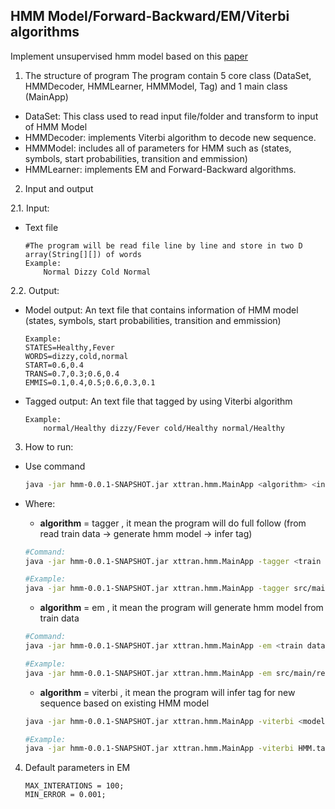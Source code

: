 ## HMM Model/Forward-Backward/EM/Viterbi algorithms 

Implement unsupervised hmm model based on this [paper](lecture_15_16.pdf)

 1. The structure of program
The program contain 5 core class (DataSet, HMMDecoder, HMMLearner, HMMModel, Tag) and 1 main class (MainApp)
 - DataSet: This class used to read input file/folder and transform to input of HMM Model
 - HMMDecoder: implements Viterbi algorithm to decode new sequence.
 - HMMModel: includes all of parameters for HMM such as (states, symbols, start probabilities, transition and emmission)
 - HMMLearner: implements EM and Forward-Backward algorithms.

 2. Input and output

  2.1. Input: 
  - Text file
    ```
    #The program will be read file line by line and store in two D array(String[][]) of words 
    Example:
    	Normal Dizzy Cold Normal
    ```
  2.2. Output:
  - Model output: An text file that contains information of HMM model (states, symbols, start probabilities, transition and emmission)
    ```
    Example: 
	STATES=Healthy,Fever
	WORDS=dizzy,cold,normal
	START=0.6,0.4
	TRANS=0.7,0.3;0.6,0.4
	EMMIS=0.1,0.4,0.5;0.6,0.3,0.1
    ```
			
  - Tagged output: An text file that tagged by using Viterbi algorithm
    ```
    Example:
    	normal/Healthy dizzy/Fever cold/Healthy normal/Healthy
    ```
   			
 3. How to run:
 - Use command
   ```bash
   java -jar hmm-0.0.1-SNAPSHOT.jar xttran.hmm.MainApp <algorithm> <input> <output>
   ```
 - Where:
 
    + **algorithm** = tagger , it mean the program will do full follow (from read train data -> generate hmm model -> infer tag)
	```bash
	#Command:
	java -jar hmm-0.0.1-SNAPSHOT.jar xttran.hmm.MainApp -tagger <train data path> <test data path> <tagged output path> <number of states>

	#Example:
	java -jar hmm-0.0.1-SNAPSHOT.jar xttran.hmm.MainApp -tagger src/main/resources/data/train/acq/ src/main/resources/data/test/acq/0009613 demo/0009613 5
	```

    + **algorithm** = em , it mean the program will generate hmm model from train data
    
	```bash
	#Command:
	java -jar hmm-0.0.1-SNAPSHOT.jar xttran.hmm.MainApp -em <train data path> <model output path> <number of states>

	#Example:
	java -jar hmm-0.0.1-SNAPSHOT.jar xttran.hmm.MainApp -em src/main/resources/data/train/acq/ HMM.tagger 5
	```

    + **algorithm** = viterbi , it mean the program will infer tag for new sequence based on existing HMM model
    	
	```bash
	java -jar hmm-0.0.1-SNAPSHOT.jar xttran.hmm.MainApp -viterbi <model input path> <input path> <tagged output path>

	#Example:
	java -jar hmm-0.0.1-SNAPSHOT.jar xttran.hmm.MainApp -viterbi HMM.tagger src/main/resources/data/train/acq/0000005 output-0000005 5
	```
    		
4. Default parameters in EM

   ```
   MAX_INTERATIONS = 100;
   MIN_ERROR = 0.001;
   ```
  
